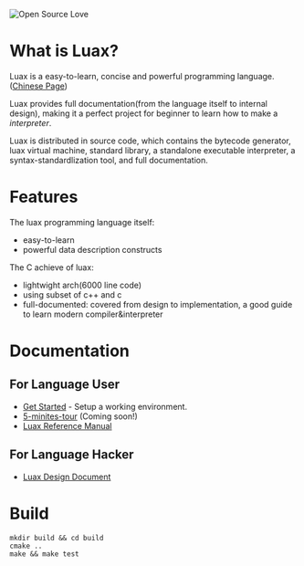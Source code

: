 ![Open Source Love](https://badges.frapsoft.com/os/mit/mit.svg?v=102)

# What is Luax?

 Luax is a easy-to-learn, concise and powerful programming language. ([Chinese Page](./doc/doc-zh/README.md))

 Luax provides full documentation(from the language itself to internal design), making it a perfect project for beginner to learn how to make a *interpreter*.

 Luax is distributed in source code, which contains the bytecode generator, luax virtual machine, standard library, a standalone executable interpreter, a syntax-standardlization tool, and full documentation.


# Features

The luax programming language itself:
 + easy-to-learn
 + powerful data description constructs

The C achieve of luax:
 + lightwight arch(6000 line code)
 + using subset of c++ and c
 + full-documented: covered from design to implementation, a good guide to learn modern compiler&amp;interpreter


# Documentation

## For Language User

 + [Get Started](./doc/get-started.md) - Setup a working environment.
 + [5-minites-tour](./doc/5-minites-tour.md) (Coming soon!)
 + [Luax Reference Manual](./doc/luax_reference_manual.md)

## For Language Hacker

 + [Luax Design Document](./doc/luax_design_document.md)


# Build

```shell
mkdir build && cd build
cmake ..
make && make test
```
